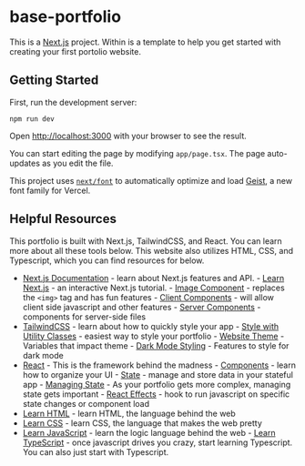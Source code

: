 # base-portfolio

This is a [Next.js](https://nextjs.org) project. Within is a template to help you get started with creating
your first portolio website. 

## Getting Started

First, run the development server:

`npm run dev`

Open [http://localhost:3000](http://localhost:3000) with your browser to see the result.

You can start editing the page by modifying `app/page.tsx`. The page auto-updates as you edit the file.

This project uses [`next/font`](https://nextjs.org/docs/app/building-your-application/optimizing/fonts) to automatically optimize and load [Geist](https://vercel.com/font), a new font family for Vercel.

## Helpful Resources

This portfolio is built with Next.js, TailwindCSS, and React. You can learn more about all these tools below. This website also utilizes HTML, CSS, and Typescript, which
you can find resources for below. 

- [Next.js Documentation](https://nextjs.org/docs) - learn about Next.js features and API.
		- [Learn Next.js](https://nextjs.org/learn) - an interactive Next.js tutorial.
		- [Image Component](https://nextjs.org/docs/app/api-reference/components/image) - replaces the `<img>` tag and has fun features
		- [Client Components](https://nextjs.org/docs/app/api-reference/directives/use-client) - will allow client side javascript and other features
		- [Server Components](https://nextjs.org/docs/app/api-reference/directives/use-server) - components for server-side files
- [TailwindCSS](https://tailwindcss.com/) - learn about how to quickly style your app
		- [Style with Utility Classes](https://tailwindcss.com/docs/styling-with-utility-classes) - easiest way to style your portfolio
		- [Website Theme](https://tailwindcss.com/docs/theme) - Variables that impact theme
		- [Dark Mode Styling](https://tailwindcss.com/docs/dark-mode) - Features to style for dark mode
- [React](https://react.dev/) - This is the framework behind the madness
		- [Components](https://react.dev/learn/your-first-component) - learn how to organize your UI
		- [State](https://react.dev/learn/state-a-components-memory) - manage and store data in your stateful app
				- [Managing State](https://react.dev/learn/managing-state) - As your portfolio gets more complex, managing state gets important
		- [React Effects](https://react.dev/reference/react/useEffect) - hook to run javascript on specific state changes or component load
- [Learn HTML](https://www.w3schools.com/html/) - learn HTML, the language behind the web
- [Learn CSS](https://www.w3schools.com/css/default.asp) - learn CSS, the language that makes the web pretty
- [Learn JavaScript](https://www.w3schools.com/js/) - learn the logic language behind the web
		- [Learn TypeScript](https://www.typescriptlang.org/) - once javascript drives you crazy, start learning Typescript. You can also just start with Typescript.